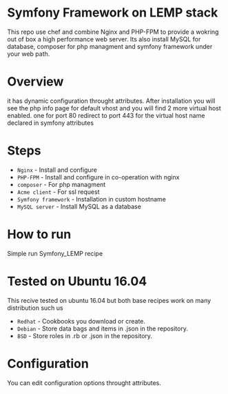 Symfony Framework on LEMP stack
==========

This repo use chef and combine Nginx and PHP-FPM to provide a wokring out of box a high performance web server. Its also install MySQL for database, composer for php managment and symfony framework under your web path.

Overview
========

it has dynamic configuration throught attributes. After installation you will see the php info page for default vhost and you will find 2 more virtual host enabled. one for port 80 redirect to port 443 for the virtual host name declared in  symfony attributes

Steps
=====

* `Nginx` - Install and configure
* `PHP-FPM` - Install and configure in co-operation with nginx
* `composer` - For php managment
* `Acme client` - For ssl request
* `Symfony framework` - Installation in custom hostname
* `MySQL server` - Install MySQL as a database

How to run
==========
Simple run Symfony_LEMP recipe

Tested on Ubuntu 16.04
======================

This recive tested on ubuntu 16.04 but both base recipes work on many distribution such us

* `Redhat` - Cookbooks you download or create.
* `Debian` - Store data bags and items in .json in the repository.
* `BSD` - Store roles in .rb or .json in the repository.

Configuration
=============

You can edit configuration options throught attributes.
